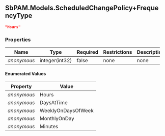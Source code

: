 
<h2 id="tocS_SbPAM.Models.ScheduledChangePolicy+FrequencyType">SbPAM.Models.ScheduledChangePolicy+FrequencyType</h2>

<a id="schemasbpam.models.scheduledchangepolicy+frequencytype"></a>
<a id="schema_SbPAM.Models.ScheduledChangePolicy+FrequencyType"></a>
<a id="tocSsbpam.models.scheduledchangepolicy+frequencytype"></a>
<a id="tocssbpam.models.scheduledchangepolicy+frequencytype"></a>

```json
"Hours"

```

### Properties

|Name|Type|Required|Restrictions|Description|
|---|---|---|---|---|
|*anonymous*|integer(int32)|false|none|none|

#### Enumerated Values

|Property|Value|
|---|---|
|*anonymous*|Hours|
|*anonymous*|DaysAtTime|
|*anonymous*|WeeklyOnDaysOfWeek|
|*anonymous*|MonthlyOnDay|
|*anonymous*|Minutes|


